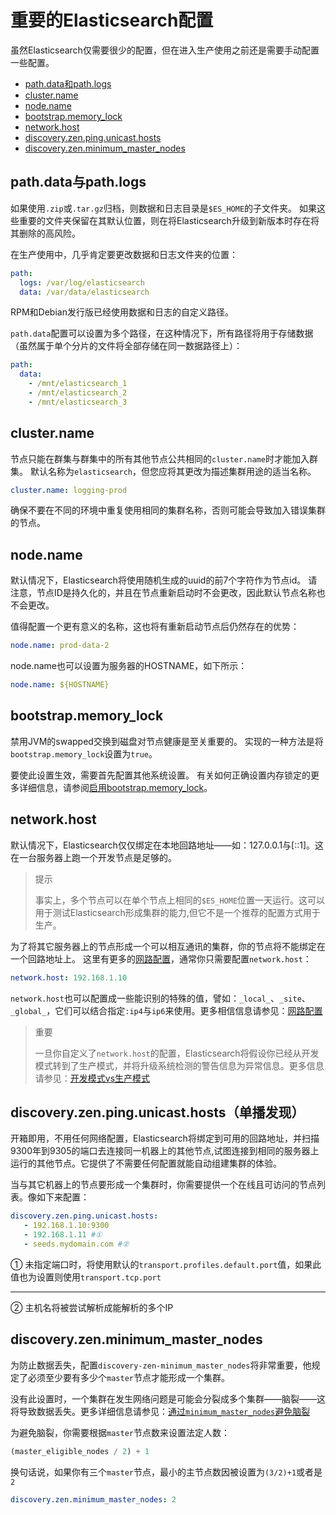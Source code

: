 # 重要的Elasticsearch配置

虽然Elasticsearch仅需要很少的配置，但在进入生产使用之前还是需要手动配置一些配置。

* [path.data和path.logs](#path)
* [cluster.name](#cluster-name)
* [node.name](#node-name)
* [bootstrap.memory_lock](#bootstrap-memory_lock)
* [network.host](#network-host)
* [discovery.zen.ping.unicast.hosts](#discovery-zen-ping-unicast-hosts)
* [discovery.zen.minimum_master_nodes](#discovery-zen-minimum_master_nodes)

## <span id="path">path.data与path.logs</span>

如果使用`.zip`或`.tar.gz`归档，则数据和日志目录是`$ES_HOME`的子文件夹。 如果这些重要的文件夹保留在其默认位置，则在将Elasticsearch升级到新版本时存在将其删除的高风险。

在生产使用中，几乎肯定要更改数据和日志文件夹的位置：

```yaml
path:
  logs: /var/log/elasticsearch
  data: /var/data/elasticsearch
```

RPM和Debian发行版已经使用数据和日志的自定义路径。

`path.data`配置可以设置为多个路径，在这种情况下，所有路径将用于存储数据（虽然属于单个分片的文件将全部存储在同一数据路径上）：

```yaml
path:
  data:
    - /mnt/elasticsearch_1
    - /mnt/elasticsearch_2
    - /mnt/elasticsearch_3
```

## <span id="cluster-name">cluster.name</span>

节点只能在群集与群集中的所有其他节点公共相同的`cluster.name`时才能加入群集。 默认名称为`elasticsearch`，但您应将其更改为描述集群用途的适当名称。

```yaml
cluster.name: logging-prod
```

确保不要在不同的环境中重复使用相同的集群名称，否则可能会导致加入错误集群的节点。

## <span id="node-name">node.name</span>

默认情况下，Elasticsearch将使用随机生成的uuid的前7个字符作为节点id。 请注意，节点ID是持久化的，并且在节点重新启动时不会更改，因此默认节点名称也不会更改。

值得配置一个更有意义的名称，这也将有重新启动节点后仍然存在的优势：

```yaml
node.name: prod-data-2
```

node.name也可以设置为服务器的HOSTNAME，如下所示：

```yaml
node.name: ${HOSTNAME}
```

## <span id="bootstrap-memory_lock">bootstrap.memory_lock</span>

禁用JVM的swapped交换到磁盘对节点健康是至关重要的。 实现的一种方法是将`bootstrap.memory_lock`设置为`true`。

要使此设置生效，需要首先配置其他系统设置。 有关如何正确设置内存锁定的更多详细信息，请参阅[启用bootstrap.memory_lock](./Bootstrap_Checks/Memory_lock_check.md)。


## <span id="network-host">network.host</span>

默认情况下，Elasticsearch仅仅绑定在本地回路地址——如：127.0.0.1与[::1]。这在一台服务器上跑一个开发节点是足够的。

> 提示
>
> 事实上，多个节点可以在单个节点上相同的`$ES_HOME`位置一天运行。这可以用于测试Elasticsearch形成集群的能力,但它不是一个推荐的配置方式用于生产。

为了将其它服务器上的节点形成一个可以相互通讯的集群，你的节点将不能绑定在一个回路地址上。 这里有更多的[网路配置](../Modules/Network_Settings.md)，通常你只需要配置`network.host`：

```yaml
network.host: 192.168.1.10
```

`network.host`也可以配置成一些能识别的特殊的值，譬如：`_local_`、`_site`、`_global_`，它们可以结合指定`:ip4`与`ip6`来使用。更多相信信息请参见：[网路配置](../Modules/Network_Settings.md#network-interface-values)

> 重要
>
> 一旦你自定义了`network.host`的配置，Elasticsearch将假设你已经从开发模式转到了生产模式，并将升级系统检测的警告信息为异常信息。更多信息请参见：[开发模式vs生产模式](./Important_System_Configuration.md#dev-vs-prod)

## <span id="discovery-zen-ping-unicast-hosts">discovery.zen.ping.unicast.hosts（单播发现）</span>

开箱即用，不用任何网络配置，Elasticsearch将绑定到可用的回路地址，并扫描9300年到9305的端口去连接同一机器上的其他节点,试图连接到相同的服务器上运行的其他节点。它提供了不需要任何配置就能自动组建集群的体验。

当与其它机器上的节点要形成一个集群时，你需要提供一个在线且可访问的节点列表。像如下来配置：

```yaml
discovery.zen.ping.unicast.hosts:
   - 192.168.1.10:9300
   - 192.168.1.11 #①
   - seeds.mydomain.com #②
```

① 未指定端口时，将使用默认的`transport.profiles.default.port`值，如果此值也为设置则使用`transport.tcp.port`
_____________________________
② 主机名将被尝试解析成能解析的多个IP

## <span id="discovery-zen-minimum_master_nodes">discovery.zen.minimum_master_nodes</span>

为防止数据丢失，配置`discovery-zen-minimum_master_nodes`将非常重要，他规定了必须至少要有多少个`master`节点才能形成一个集群。

没有此设置时，一个集群在发生网络问题是可能会分裂成多个集群——脑裂——这将导致数据丢失。更多详细信息请参见：[通过`minimum_master_nodes`避免脑裂](../Modules/Node.md#split-brain)

为避免脑裂，你需要根据`master`节点数来设置法定人数：

```js
(master_eligible_nodes / 2) + 1
```

换句话说，如果你有三个`master`节点，最小的主节点数因被设置为`(3/2)+1`或者是`2`

```yaml
discovery.zen.minimum_master_nodes: 2
```